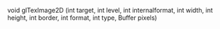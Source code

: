 void glTexImage2D (int target, int level, int internalformat, int width, int height, int border, int format, int type, Buffer pixels)